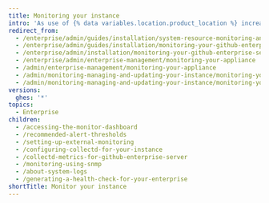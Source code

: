 ```yaml
---
title: Monitoring your instance
intro: 'As use of {% data variables.location.product_location %} increases over time, the utilization of system resources, like CPU, memory, and storage will also increase. You can configure monitoring and alerting so that you''re aware of potential issues before they become critical enough to negatively impact application performance or availability.'
redirect_from:
  - /enterprise/admin/guides/installation/system-resource-monitoring-and-alerting
  - /enterprise/admin/guides/installation/monitoring-your-github-enterprise-appliance
  - /enterprise/admin/installation/monitoring-your-github-enterprise-server-appliance
  - /enterprise/admin/enterprise-management/monitoring-your-appliance
  - /admin/enterprise-management/monitoring-your-appliance
  - /admin/monitoring-managing-and-updating-your-instance/monitoring-your-appliance
  - /admin/monitoring-managing-and-updating-your-instance/monitoring-your-instance
versions:
  ghes: '*'
topics:
  - Enterprise
children:
  - /accessing-the-monitor-dashboard
  - /recommended-alert-thresholds
  - /setting-up-external-monitoring
  - /configuring-collectd-for-your-instance
  - /collectd-metrics-for-github-enterprise-server
  - /monitoring-using-snmp
  - /about-system-logs
  - /generating-a-health-check-for-your-enterprise
shortTitle: Monitor your instance
---
```


